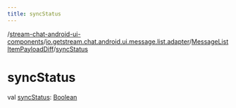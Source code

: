 ```yaml
---
title: syncStatus
---
```

/[stream-chat-android-ui-components](../../index.md)/[io.getstream.chat.android.ui.message.list.adapter](../index.md)/[MessageListItemPayloadDiff](index.md)/[syncStatus](syncStatus.md)  
  
  
  
# syncStatus  
val [syncStatus](syncStatus.md): [Boolean](https://kotlinlang.org/api/latest/jvm/stdlib/kotlin/-boolean/index.html)

